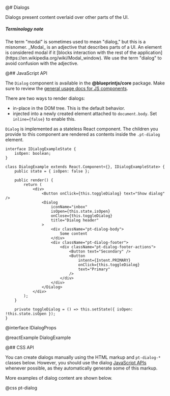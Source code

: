 @# Dialogs

Dialogs present content overlaid over other parts of the UI.

<div class="pt-callout pt-intent-primary pt-icon-info-sign">
    <h5>Terminology note</h5>
    The term "modal" is sometimes used to mean "dialog," but this is a misnomer.
    _Modal_ is an adjective that describes parts of a UI.
    An element is considered modal if it
    [blocks interaction with the rest of the application](https://en.wikipedia.org/wiki/Modal_window).
    We use the term "dialog" to avoid confusion with the adjective.
</div>

@## JavaScript API

The `Dialog` component is available in the __@blueprintjs/core__ package.
Make sure to review the [general usage docs for JS components](#blueprint.usage).

There are two ways to render dialogs:

- in-place in the DOM tree. This is the default behavior.
- injected into a newly created element attached to `document.body`.
Set `inline={false}` to enable this.

`Dialog` is implemented as a stateless React component. The children you provide to this component
are rendered as contents inside the `.pt-dialog` element.

```tsx
interface IDialogExampleState {
    isOpen: boolean;
}

class DialogExample extends React.Component<{}, IDialogExampleState> {
    public state = { isOpen: false };

    public render() {
        return (
            <div>
                <Button onClick={this.toggleDialog} text="Show dialog" />
                <Dialog
                    iconName="inbox"
                    isOpen={this.state.isOpen}
                    onClose={this.toggleDialog}
                    title="Dialog header"
                >
                    <div className="pt-dialog-body">
                        Some content
                    </div>
                    <div className="pt-dialog-footer">
                        <div className="pt-dialog-footer-actions">
                            <Button text="Secondary" />
                            <Button
                                intent={Intent.PRIMARY}
                                onClick={this.toggleDialog}
                                text="Primary"
                            />
                        </div>
                    </div>
                </Dialog>
            </div>
        );
    }

    private toggleDialog = () => this.setState({ isOpen: !this.state.isOpen });
}
```

@interface IDialogProps

@reactExample DialogExample

@## CSS API

You can create dialogs manually using the HTML markup and `pt-dialog-*` classes below.
However, you should use the dialog [JavaScript APIs](#core/components/dialog.javascript-api) whenever possible,
as they automatically generate some of this markup.

More examples of dialog content are shown below.

@css pt-dialog
